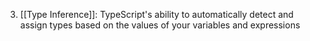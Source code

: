 3. [[Type Inference]]: TypeScript's ability to automatically detect and assign types based on the values of your variables and expressions
